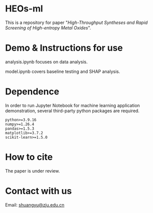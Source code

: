 # HEOs-ml

This is a repository for paper "*High-Throughput Syntheses and Rapid Screening of High-entropy Metal Oxides*".

# Demo & Instructions for use

analysis.ipynb focuses on data analysis.

model.ipynb covers baseline testing and SHAP analysis.

# Dependence

In order to run Jupyter Notebook for machine learning application demonstration, several third-party python packages are required.

```
python>=3.9.16
numpy>=1.26.4
pandas>=1.5.3
matplotlib>=3.7.2
scikit-learn>=1.5.0
```

# How to cite

The paper is under review.

# Contact with us

Email: shuangyu@zju.edu.cn
